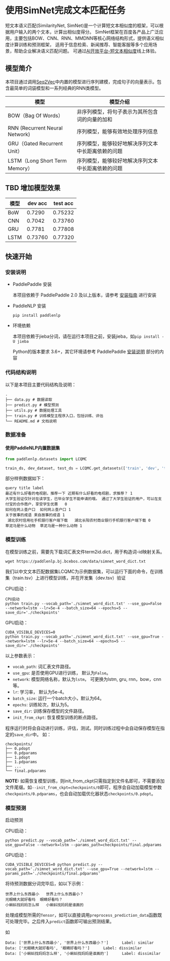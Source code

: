 # 使用SimNet完成文本匹配任务

短文本语义匹配(SimilarityNet, SimNet)是一个计算短文本相似度的框架，可以根据用户输入的两个文本，计算出相似度得分。
SimNet框架在百度各产品上广泛应用，主要包括BOW、CNN、RNN、MMDNN等核心网络结构形式，提供语义相似度计算训练和预测框架，
适用于信息检索、新闻推荐、智能客服等多个应用场景，帮助企业解决语义匹配问题。
可通过[AI开放平台-短文本相似度](https://ai.baidu.com/tech/nlp_basic/simnet)线上体验。

## 模型简介


本项目通过调用[Seq2Vec](../../../paddlenlp/seq2vec/)中内置的模型进行序列建模，完成句子的向量表示。包含最简单的词袋模型和一系列经典的RNN类模型。

| 模型                                             | 模型介绍                                                     |
| ------------------------------------------------ | ------------------------------------------------------------ |
| BOW（Bag Of Words）                              | 非序列模型，将句子表示为其所包含词的向量的加和               |
| RNN (Recurrent Neural Network)                   | 序列模型，能够有效地处理序列信息                             |
| GRU（Gated Recurrent Unit）                      | 序列模型，能够较好地解决序列文本中长距离依赖的问题           |
| LSTM（Long Short Term Memory）                   | 序列模型，能够较好地解决序列文本中长距离依赖的问题           |


## TBD 增加模型效果
| 模型  | dev acc | test acc |
| ---- | ------- | -------- |
| BoW  | 0.7290 | 0.75232 |
| CNN  | 0.7042 | 0.73760 |
| GRU  | 0.7781 | 0.77808 |
| LSTM  | 0.73760 | 0.77320 |



## 快速开始

### 安装说明

* PaddlePaddle 安装

   本项目依赖于 PaddlePaddle 2.0 及以上版本，请参考 [安装指南](http://www.paddlepaddle.org/#quick-start) 进行安装

* PaddleNLP 安装

   ```shell
   pip install paddlenlp
   ```

* 环境依赖

   本项目依赖于jieba分词，请在运行本项目之前，安装jieba，如`pip install -U jieba`

   Python的版本要求 3.6+，其它环境请参考 PaddlePaddle [安装说明](https://www.paddlepaddle.org.cn/install/quick/zh/2.0rc-linux-docker) 部分的内容

### 代码结构说明

以下是本项目主要代码结构及说明：

```text
.
├── data.py # 数据读取
├── predict.py # 模型预测
├── utils.py # 数据处理工具
├── train.py # 训练模型主程序入口，包括训练、评估
└── README.md # 文档说明
```

### 数据准备

#### 使用PaddleNLP内置数据集

```python
from paddlenlp.datasets import LCQMC

train_ds, dev_dataset, test_ds = LCQMC.get_datasets(['train', 'dev', 'test'])
```

部分样例数据如下：

```text
query title label
最近有什么好看的电视剧，推荐一下 近期有什么好看的电视剧，求推荐？ 1
大学生验证仅针对在读学生，已毕业学生不能申请的哦。 通过了大学生验证的用户，可以在支付宝的合作商户，享受学生优惠   0
如何在网上查户口  如何网上查户口 1
关于故事的成语 来自故事的成语 1
 湖北农村信用社手机银行客户端下载   湖北长阳农村商业银行手机银行客户端下载 0
草泥马是什么动物  草泥马是一种什么动物 1
```

### 模型训练

在模型训练之前，需要先下载词汇表文件term2id.dict，用于构造词-id映射关系。

```shell
wget https://paddlenlp.bj.bcebos.com/data/simnet_word_dict.txt
```

我们以中文文本匹配数据集LCQMC为示例数据集，可以运行下面的命令，在训练集（train.tsv）上进行模型训练，并在开发集（dev.tsv）验证

CPU启动：

```shell
CPU启动
python train.py --vocab_path='./simnet_word_dict.txt' --use_gpu=False --network=lstm --lr=5e-4 --batch_size=64 --epochs=5 --save_dir='./checkpoints'
```

GPU启动：

```shell
CUDA_VISIBLE_DEVICES=0
python train.py --vocab_path='./simnet_word_dict.txt' --use_gpu=True --network=lstm --lr=5e-4 --batch_size=64 --epochs=5 --save_dir='./checkpoints'
```

以上参数表示：

* `vocab_path`: 词汇表文件路径。
* `use_gpu`: 是否使用GPU进行训练， 默认为`False`。
* `network`: 模型网络名称，默认为`lstm`， 可更换为lstm, gru, rnn，bow，cnn等。
* `lr`: 学习率， 默认为5e-4。
* `batch_size`: 运行一个batch大小，默认为64。
* `epochs`: 训练轮次，默认为5。
* `save_dir`: 训练保存模型的文件路径。
* `init_from_ckpt`: 恢复模型训练的断点路径。


程序运行时将会自动进行训练，评估，测试。同时训练过程中会自动保存模型在指定的`save_dir`中。
如：
```text
checkpoints/
├── 0.pdopt
├── 0.pdparams
├── 1.pdopt
├── 1.pdparams
├── ...
└── final.pdparams
```

**NOTE:** 如需恢复模型训练，则init_from_ckpt只需指定到文件名即可，不需要添加文件尾缀。如`--init_from_ckpt=checkpoints/0`即可，程序会自动加载模型参数`checkpoints/0.pdparams`，也会自动加载优化器状态`checkpoints/0.pdopt`。

### 模型预测

启动预测

CPU启动：

```shell
python predict.py --vocab_path='./simnet_word_dict.txt' --use_gpu=False --network=lstm --params_path=checkpoints/final.pdparams
```

GPU启动：

```shell
CUDA_VISIBLE_DEVICES=0 python predict.py --vocab_path='./simnet_word_dict.txt' --use_gpu=True --network=lstm --params_path='./checkpoints/final.pdparams'
```

将待预测数据分词完毕后，如以下示例：

```text
世界上什么东西最小   世界上什么东西最小？
光眼睛大就好看吗  眼睛好看吗？
小蝌蚪找妈妈怎么样   小蝌蚪找妈妈是谁画的
```

处理成模型所需的`Tensor`，如可以直接调用`preprocess_prediction_data`函数既可处理完毕。之后传入`predict`函数即可输出预测结果。

如

```text
Data: ['世界上什么东西最小', '世界上什么东西最小？']      Label: similar
Data: ['光眼睛大就好看吗', '眼睛好看吗？']      Label: dissimilar
Data: ['小蝌蚪找妈妈怎么样', '小蝌蚪找妈妈是谁画的']      Label: dissimilar
```
